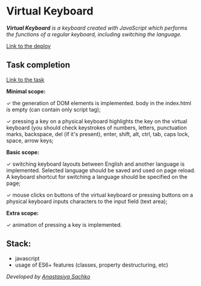 # Virtual Keyboard

_**Virtual Keyboard** is a keyboard created with JavaScript which performs the functions of a regular keyboard, including switching the language._

[Link to the deploy](https://saachko.github.io/virtual-keyboard/ "virtual-keyboard")

## Task completion
[Link to the task](https://github.com/rolling-scopes-school/tasks/blob/master/tasks/stage-2/rs-lang/rslang.md)

**Minimal scope:**

✓ the generation of DOM elements is implemented. body in the index.html is empty (can contain only script tag);

✓ pressing a key on a physical keyboard highlights the key on the virtual keyboard (you should check keystrokes of numbers, letters, punctuation marks, backspace, del (if it's present), enter, shift, alt, ctrl, tab, caps lock, space, arrow keys;

**Basic scope:**

✓ switching keyboard layouts between English and another language is implemented. Selected language should be saved and used on page reload. A keyboard shortcut for switching a language should be specified on the page;

✓ mouse clicks on buttons of the virtual keyboard or pressing buttons on a physical keyboard inputs characters to the input field (text area);

**Extra scope:**

✓ animation of pressing a key is implemented.

## Stack:

- javascript
- usage of ES6+ features (classes, property destructuring, etc)

_Developed by [Anastasiya Sachko](https://github.com/saachko)_
